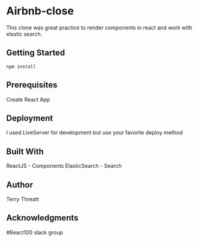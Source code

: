 # Airbnb-close

This clone was great practice to render components in react and work with elastic search. 

## Getting Started

```npm install ```

## Prerequisites

Create React App

## Deployment
I used LiveServer for development but use your favorite deploy method


## Built With
ReactJS - Components
ElasticSearch - Search

## Author
Terry Threatt

## Acknowledgments
#React100 slack group
